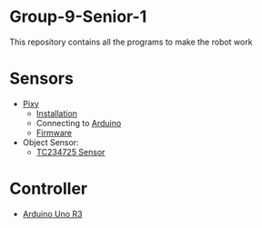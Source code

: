 # Group-9-Senior-1

This repository contains all the programs to make the robot work

# Sensors
* [Pixy](http://charmedlabs.com/default/pixy-cmucam5/) 
	* [Installation](http://cmucam.org/projects/cmucam5/wiki/Uploading_New_Firmware)
	* Connecting to [Arduino](http://cmucam.org/projects/cmucam5/wiki/Hooking_up_Pixy_to_a_Microcontroller_(like_an_Arduino))
	* [Firmware](http://cmucam.org/projects/cmucam5/wiki/Latest_release)
* Object Sensor:
	* [TC234725 Sensor](http://www.adafruit.com/products/1334)
	

# Controller
* [Arduino Uno R3](https://www.arduino.cc/en/Main/ArduinoBoardUno)
